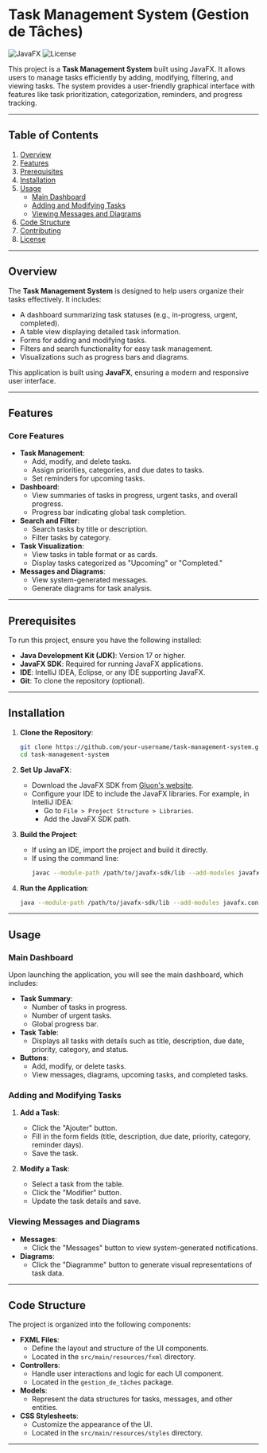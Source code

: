 

# Task Management System (Gestion de Tâches)

![JavaFX](https://img.shields.io/badge/JavaFX-17-blue) ![License](https://img.shields.io/badge/license-MIT-green)

This project is a **Task Management System** built using JavaFX. It allows users to manage tasks efficiently by adding, modifying, filtering, and viewing tasks. The system provides a user-friendly graphical interface with features like task prioritization, categorization, reminders, and progress tracking.

---

## Table of Contents

1. [Overview](#overview)
2. [Features](#features)
3. [Prerequisites](#prerequisites)
4. [Installation](#installation)
5. [Usage](#usage)
   - [Main Dashboard](#main-dashboard)
   - [Adding and Modifying Tasks](#adding-and-modifying-tasks)
   - [Viewing Messages and Diagrams](#viewing-messages-and-diagrams)
6. [Code Structure](#code-structure)
7. [Contributing](#contributing)
8. [License](#license)

---

## Overview

The **Task Management System** is designed to help users organize their tasks effectively. It includes:

- A dashboard summarizing task statuses (e.g., in-progress, urgent, completed).
- A table view displaying detailed task information.
- Forms for adding and modifying tasks.
- Filters and search functionality for easy task management.
- Visualizations such as progress bars and diagrams.

This application is built using **JavaFX**, ensuring a modern and responsive user interface.

---

## Features

### Core Features
- **Task Management**:
  - Add, modify, and delete tasks.
  - Assign priorities, categories, and due dates to tasks.
  - Set reminders for upcoming tasks.
- **Dashboard**:
  - View summaries of tasks in progress, urgent tasks, and overall progress.
  - Progress bar indicating global task completion.
- **Search and Filter**:
  - Search tasks by title or description.
  - Filter tasks by category.
- **Task Visualization**:
  - View tasks in table format or as cards.
  - Display tasks categorized as "Upcoming" or "Completed."
- **Messages and Diagrams**:
  - View system-generated messages.
  - Generate diagrams for task analysis.

---

## Prerequisites

To run this project, ensure you have the following installed:

- **Java Development Kit (JDK)**: Version 17 or higher.
- **JavaFX SDK**: Required for running JavaFX applications.
- **IDE**: IntelliJ IDEA, Eclipse, or any IDE supporting JavaFX.
- **Git**: To clone the repository (optional).

---

## Installation

1. **Clone the Repository**:
   ```bash
   git clone https://github.com/your-username/task-management-system.git
   cd task-management-system
   ```

2. **Set Up JavaFX**:
   - Download the JavaFX SDK from [Gluon's website](https://gluonhq.com/products/javafx/).
   - Configure your IDE to include the JavaFX libraries. For example, in IntelliJ IDEA:
     - Go to `File > Project Structure > Libraries`.
     - Add the JavaFX SDK path.

3. **Build the Project**:
   - If using an IDE, import the project and build it directly.
   - If using the command line:
     ```bash
     javac --module-path /path/to/javafx-sdk/lib --add-modules javafx.controls,javafx.fxml -d out src/**/*.java
     ```

4. **Run the Application**:
   ```bash
   java --module-path /path/to/javafx-sdk/lib --add-modules javafx.controls,javafx.fxml -cp out gestion_de_tâches.Main
   ```

---

## Usage

### Main Dashboard

Upon launching the application, you will see the main dashboard, which includes:
- **Task Summary**:
  - Number of tasks in progress.
  - Number of urgent tasks.
  - Global progress bar.
- **Task Table**:
  - Displays all tasks with details such as title, description, due date, priority, category, and status.
- **Buttons**:
  - Add, modify, or delete tasks.
  - View messages, diagrams, upcoming tasks, and completed tasks.

### Adding and Modifying Tasks

1. **Add a Task**:
   - Click the "Ajouter" button.
   - Fill in the form fields (title, description, due date, priority, category, reminder days).
   - Save the task.

2. **Modify a Task**:
   - Select a task from the table.
   - Click the "Modifier" button.
   - Update the task details and save.

### Viewing Messages and Diagrams

- **Messages**:
  - Click the "Messages" button to view system-generated notifications.
- **Diagrams**:
  - Click the "Diagramme" button to generate visual representations of task data.

---

## Code Structure

The project is organized into the following components:

- **FXML Files**:
  - Define the layout and structure of the UI components.
  - Located in the `src/main/resources/fxml` directory.
- **Controllers**:
  - Handle user interactions and logic for each UI component.
  - Located in the `gestion_de_tâches` package.
- **Models**:
  - Represent the data structures for tasks, messages, and other entities.
- **CSS Stylesheets**:
  - Customize the appearance of the UI.
  - Located in the `src/main/resources/styles` directory.


---



